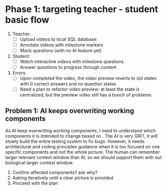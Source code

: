 # Phase 1: targeting teacher - student basic flow
1. Teacher:
   - [ ] Upload videos to local SQL database
   - [ ] Annotate videos with milestone markers
   - [ ] Mock questions (with no AI feature yet)

2. Student:
   - [ ] Watch interactive videos with milestone questions
   - [ ] Answer questions to progress through content

3. Errors
   - [ ] Upon completed the video, the video preview reverts to old states with 0 correct answers and no question states
   - [ ] Need a plan to refactor video preview: at least the state is centralized, but the preview video still has a bunch of problems.

## Problem 1: AI keeps overwriting working components
As AI keep overwriting working components, I need to understand which components it is intended to change based on [](./docs/arch/video-player-structure.md). The AI is very GRIT, it will slowly build the entire testing system to fix bugs. However, it needs architectural and coding principles guidance when it is too focused on one specific components and not the whole picture. The human can remember larger relevant context window than AI, so we should support them with out biological larger context window.

1. Confirm affected components? ask why?
2. Asking iteratively until a clear picture is provided
3. Proceed with the plan
